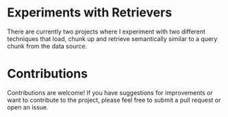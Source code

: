 # Experiments with Retrievers
There are currently two projects where I experiment with two different techniques that load, chunk up and retrieve semantically similar to a query chunk from the data source.

# Contributions
Contributions are welcome! If you have suggestions for improvements or want to contribute to the project, please feel free to submit a pull request or open an issue.
